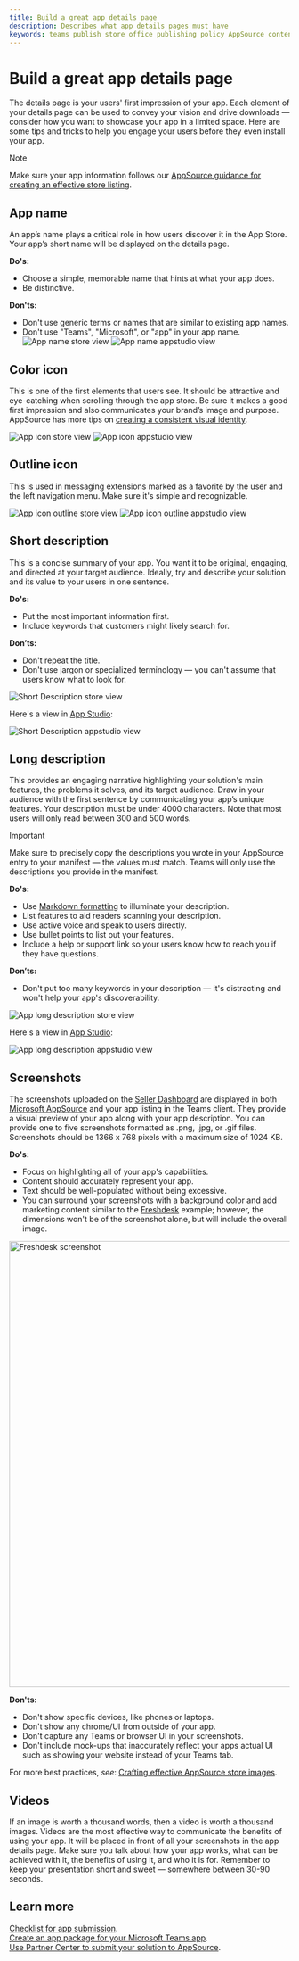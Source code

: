```yaml
---
title: Build a great app details page 
description: Describes what app details pages must have 
keywords: teams publish store office publishing policy AppSource content
---
```


# Build a great app details page

The details page is your users' first impression of your app. Each element of your details page can be used to convey your vision and drive downloads — consider how you want to showcase your app in a limited space. Here are some tips and tricks to help you engage your users before they even install your app.

> [!NOTE]
> Make sure your app information follows our [AppSource guidance for creating an effective store listing](/office/dev/store/create-effective-office-store-listings).

## App name

An app’s name plays a critical role in how users discover it in the App Store. Your app’s short name will be displayed on the details page.

**Do's:**

* Choose a simple, memorable name that hints at what your app does.
* Be distinctive.

**Don'ts:**

* Don't use generic terms or names that are similar to existing app names.
* Don't use "Teams", "Microsoft", or "app" in your app name.
![App name store view](~/assets/images/store-detail-page/AppName-02.png)
![App name appstudio view](~/assets/images/store-detail-page/AppName-01.png)

## Color icon

This is one of the first elements that users see. It should be attractive and eye-catching when scrolling through the app store. Be sure it makes a good first impression and also communicates your brand’s image and purpose. AppSource has more tips on [creating a consistent visual identity](/office/dev/store/create-effective-office-store-listings#create-a-consistent-visual-identity).

![App icon store view](~/assets/images/store-detail-page/AppIcon-02.png)
![App icon appstudio view](~/assets/images/store-detail-page/AppIcon-01.png)

## Outline icon

This is used in messaging extensions marked as a favorite by the user and the left navigation menu. Make sure it's simple and recognizable.

![App icon outline store view](~/assets/images/store-detail-page/AppIconOutline-02.png)
![App icon outline appstudio view](~/assets/images/store-detail-page/AppIconOutline-01.png)

## Short description

This is a concise summary of your app. You want it to be original, engaging, and directed at your target audience. Ideally, try and describe your solution and its value to your users in one sentence.

**Do's:**

* Put the most important information first.
* Include keywords that customers might likely search for.

**Don’ts:**

* Don't repeat the title.
* Don't use jargon or specialized terminology — you can't assume that users know what to look for.

![Short Description store view](~/assets/images/store-detail-page/ShortDescription-02.png)

Here's a view in [App Studio](https://aka.ms/InstallTeamsAppStudio):

![Short Description  appstudio view](~/assets/images/store-detail-page/ShortDescription-01.png)

## Long description

This provides an engaging narrative highlighting your solution's main features, the problems it solves, and its target audience. Draw in your audience with the first sentence by communicating your app’s unique features. Your description must be under 4000 characters. Note that most users will only read between 300 and 500 words.

>[!IMPORTANT]
> Make sure to precisely copy the descriptions you wrote in your AppSource entry to your manifest — the values must match. Teams will only use the descriptions you provide in the manifest.

**Do's:**

* Use [Markdown formatting](https://support.office.com/article/use-markdown-formatting-in-teams-4d10bd65-55e2-4b2d-a1f3-2bebdcd2c772) to illuminate your description.  
* List features to aid readers scanning your description.
* Use active voice and speak to users directly.
* Use bullet points to list out your features.
* Include a help or support link so your users know how to reach you if they have questions.

**Don’ts:**

* Don't put too many keywords in your description — it's distracting and won't help your app's discoverability.

![App long description store view](~/assets/images/store-detail-page/LongDescription-02.png)

Here's a view in [App Studio](https://aka.ms/InstallTeamsAppStudio):

![App long description appstudio view](~/assets/images/store-detail-page/LongDescription-01.png)

## Screenshots

The screenshots uploaded on the [Seller Dashboard](https://sellerdashboard.microsoft.com/Registration) are displayed in both [Microsoft AppSource](https://appsource.microsoft.com/marketplace/apps?product=office%3Bteams&page=1) and your app listing in the Teams client. They provide a visual preview of your app along with your app description.
You can provide one to five screenshots formatted as .png, .jpg, or .gif files. Screenshots should be 1366 x 768 pixels with a maximum size of 1024 KB.

**Do's:**

* Focus on highlighting all of your app's capabilities.
* Content should accurately represent your app.
* Text should be well-populated without being excessive.
* You can surround your screenshots with a background color and add marketing content similar to the [Freshdesk](https://appsource.microsoft.com/product/office/WA104381505?src=office&tab=Overview) example; however, the dimensions won't be of the screenshot alone, but will include the overall image.

<img width="800px" title="Freshdesk screenshot" src="~/assets/images/freshdesk.png" />

**Don'ts:**

* Don't show specific devices, like phones or laptops.
* Don't show any chrome/UI from outside of your app.
* Don't capture any Teams or browser UI in your screenshots.
* Don't include mock-ups that inaccurately reflect your apps actual UI such as showing your website instead of your Teams tab.

For more best practices, *see*: [Crafting effective AppSource store images](/office/dev/store/craft-effective-appsource-store-images).

## Videos

If an image is worth a thousand words, then a video is worth a thousand images. Videos are the most effective way to communicate the benefits of using your app. It will be placed in front of all your screenshots in the app details page. Make sure you talk about how your app works, what can be achieved with it, the benefits of using it, and who it is for. Remember to keep your presentation short and sweet — somewhere between 30-90 seconds.

## Learn more

[Checklist for app submission](~/concepts/deploy-and-publish/appsource/publish.md).  
[Create an app package for your Microsoft Teams app](~/concepts/build-and-test/apps-package.md).  
[Use Partner Center to submit your solution to AppSource](/office/dev/store/use-partner-center-to-submit-to-appsource).
